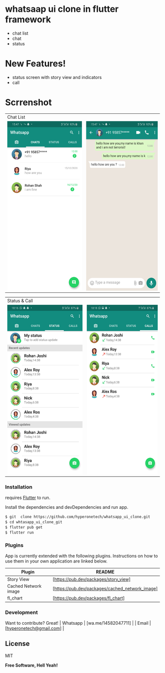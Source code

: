 
# whatsaap ui clone in flutter framework


  - chat list
  - chat
  - status

# New Features!

  - status screen with story view and indicators
  - call

# Scrrenshot
<table>
  <tr>
    <td>Chat List</td>

  </tr>
  <tr>
    <td><img src="/Screenshot/1.png" width=340 height=550></td>
   <td><img src="/Screenshot/2.png" width=340 height=550></td>

 

  </tr>
 </table>
 <table>
  <tr>
    <td>Status & Call</td>

  </tr>
  <tr>
    <td><img src="3.png" width=340 height=550></td>
  <td><img src="4.png" width=340 height=550></td>

  </tr>
 </table>

### Installation

 requires [Flutter](https://flutter.dev/)  to run.

Install the dependencies and devDependencies and run app.

```sh
$ git  clone https://github.com/hyperonetech/whatsapp_ui_clone.git
$ cd whtasapp_ui_clone_git
$ flutter pub get
$ flutter run
```


### Plugins

App is currently extended with the following plugins. Instructions on how to use them in your own application are linked below.

| Plugin | README |
| ------ | ------ |
| Story View | [https://pub.dev/packages/story_view] |
| Cached Network image | [https://pub.dev/packages/cached_network_image] |
| fl_chart | [https://pub.dev/packages/fl_chart] | 


### Development

Want to contribute? Great!
| Whatsapp | [wa.me/14582047711] | 
| Email | [hyperonetech@gmail.com] | 
 

License
----

MIT


**Free Software, Hell Yeah!**
 
